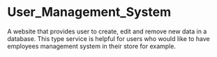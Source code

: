 # User_Management_System
A website that provides user to create, edit and remove new data in a database. This type service is helpful for users who would like to have employees management system in their store for example.
